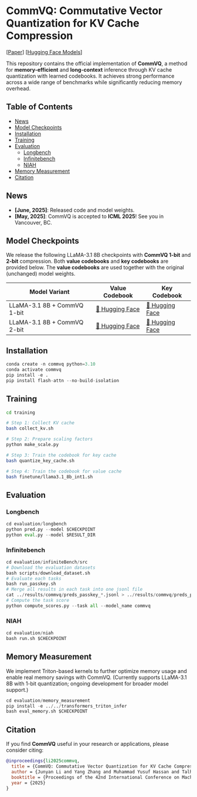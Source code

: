 # CommVQ: Commutative Vector Quantization for KV Cache Compression

[[Paper](https://arxiv.org/abs/2506.18879)] [[Hugging Face Models](https://huggingface.co/collections/senfu/commvq-68412ebc14e0f9cdfffb7172)]

This repository contains the official implementation of **CommVQ**, a method for **memory-efficient** and **long-context** inference through KV cache quantization with learned codebooks. It achieves strong performance across a wide range of benchmarks while significantly reducing memory overhead.


## Table of Contents

- [News](#news)
- [Model Checkpoints](#model-checkpoints)
- [Installation](#installation)
- [Training](#training)
- [Evaluation](#evaluation)
  - [Longbench](#longbench)
  - [Infinitebench](#infinitebench)
  - [NIAH](#niah)
- [Memory Measurement](#memory-measurement)
- [Citation](#citation)

## News

- **[June, 2025]**: Released code and model weights.
- **[May, 2025]**: CommVQ is accepted to **ICML 2025**! See you in Vancouver, BC.

## Model Checkpoints

We release the following LLaMA-3.1 8B checkpoints with **CommVQ 1-bit** and **2-bit** compression. Both **value codebooks** and **key codebooks** are provided below. The **value codebooks** are used together with the original (unchanged) model weights.

| Model Variant | Value Codebook | Key Codebook |
|---------------|-------|----------|
| LLaMA-3.1 8B + CommVQ 1-bit | [🤗 Hugging Face](https://huggingface.co/senfu/Llama-3.1-8B-Instruct-CommVQ-1bit) | [🤗 Hugging Face](https://huggingface.co/senfu/Llama-3.1-8B-Instruct-CommVQ-1bit-codebook) |
| LLaMA-3.1 8B + CommVQ 2-bit | [🤗 Hugging Face](https://huggingface.co/senfu/Llama-3.1-8B-Instruct-CommVQ-2bit) | [🤗 Hugging Face](https://huggingface.co/senfu/Llama-3.1-8B-Instruct-CommVQ-2bit-codebook) |


## Installation

```python
conda create -n commvq python=3.10
conda activate commvq
pip install -e .
pip install flash-attn --no-build-isolation
```

## Training

```bash
cd training

# Step 1: Collect KV cache
bash collect_kv.sh

# Step 2: Prepare scaling factors
python make_scale.py

# Step 3: Train the codebook for key cache
bash quantize_key_cache.sh

# Step 4: Train the codebook for value cache
bash finetune/llama3.1_8b_int1.sh
```

## Evaluation

### Longbench

```python
cd evaluation/longbench
python pred.py --model $CHECKPOINT
python eval.py --model $RESULT_DIR
```

### Infinitebench

```python
cd evaluation/infiniteBench/src
# Download the evaluation datasets
bash scripts/download_dataset.sh
# Evaluate each tasks
bash run_passkey.sh
# Merge all results in each task into one jsonl file
cat ../results/commvq/preds_passkey_*.jsonl > ../results/commvq/preds_passkey.jsonl
# Compute the task score
python compute_scores.py --task all --model_name commvq
```


### NIAH

```python
cd evaluation/niah
bash run.sh $CHECKPOINT
```

## Memory Measurement

We implement Triton-based kernels to further optimize memory usage and enable real memory savings with CommVQ.
(Currently supports LLaMA-3.1 8B with 1-bit quantization; ongoing development for broader model support.)

```python
cd evaluation/memory_measurement
pip install -e ../../transformers_triton_infer
bash eval_memory.sh $CHECKPOINT
```

## Citation

If you find **CommVQ** useful in your research or applications, please consider citing:

```bibtex
@inproceedings{li2025commvq,
  title = {CommVQ: Commutative Vector Quantization for KV Cache Compression},
  author = {Junyan Li and Yang Zhang and Muhammad Yusuf Hassan and Talha Chafekar and Tianle Cai and Zhile Ren and Pengsheng Guo and Binazir Karimzadeh and Colorado J Reed and Chong Wang and Chuang Gan},
  booktitle = {Proceedings of the 42nd International Conference on Machine Learning (ICML)},
  year = {2025}
}
```
